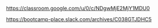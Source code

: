 https://classroom.google.com/u/0/c/NDgwMjE2MjY1MDU0

https://bootcamp-place.slack.com/archives/C038GTJDHC5
